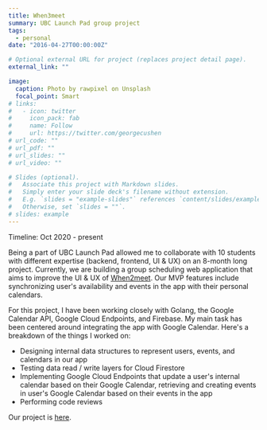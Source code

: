 ```yaml
---
title: When3meet
summary: UBC Launch Pad group project
tags:
  - personal
date: "2016-04-27T00:00:00Z"

# Optional external URL for project (replaces project detail page).
external_link: ""

image:
  caption: Photo by rawpixel on Unsplash
  focal_point: Smart
# links:
#   - icon: twitter
#     icon_pack: fab
#     name: Follow
#     url: https://twitter.com/georgecushen
# url_code: ""
# url_pdf: ""
# url_slides: ""
# url_video: ""

# Slides (optional).
#   Associate this project with Markdown slides.
#   Simply enter your slide deck's filename without extension.
#   E.g. `slides = "example-slides"` references `content/slides/example-slides.md`.
#   Otherwise, set `slides = ""`.
# slides: example
---
```


Timeline: Oct 2020 - present

Being a part of UBC Launch Pad allowed me to collaborate with 10 students with different expertise (backend, frontend, UI & UX) on an 8-month long project. Currently, we are building a group scheduling web application that aims to improve the UI & UX of [When2meet](https://www.when2meet.com/). Our MVP features include synchronizing user's availability and events in the app with their personal calendars.

For this project, I have been working closely with Golang, the Google Calendar API, Google Cloud Endpoints, and Firebase. My main task has been centered around integrating the app with Google Calendar. Here's a breakdown of the things I worked on:

- Designing internal data structures to represent users, events, and calendars in our app
- Testing data read / write layers for Cloud Firestore
- Implementing Google Cloud Endpoints that update a user's internal calendar based on their Google Calendar, retrieving and creating events in user's Google Calendar based on their events in the app
- Performing code reviews

Our project is [here](https://github.com/ubclaunchpad/HappyHour).
